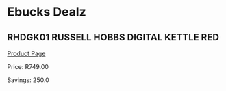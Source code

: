 
# Ebucks Dealz
## RHDGK01 RUSSELL HOBBS DIGITAL KETTLE RED
[Product Page](https://www.ebucks.com/web/shop/productSelected.do?prodId=1149080488&catId=1157551679)

Price: R749.00

Savings: 250.0


	